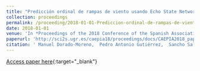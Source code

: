 ```yaml
---
title: "Predicción ordinal de rampas de viento usando Echo State Networks de complejidad reducida"
collection: proceedings
permalink: /proceeding/2018-01-01-Prediccion-ordinal-de-rampas-de-viento-usando-Echo-State-Networks-de-complejidad-reducida
date: 2018-01-01
venue: 'In *Proceedings of the 2018 Conference of the Spanish Association for Artificial Intelligence (CAEPIA2018)*'
paperurl: 'http://sci2s.ugr.es/caepia18/proceedings/docs/CAEPIA2018_paper_88.pdf'
citation: ' Manuel Dorado-Moreno,  Pedro Antonio Gutiérrez,  Sancho Salcedo-Sanz,  Luis Prieto,  César Hervás-Martínez, &quot;Predicción ordinal de rampas de viento usando Echo State Networks de complejidad reducida.&quot; In *Proceedings of the 2018 Conference of the Spanish Association for Artificial Intelligence (CAEPIA2018)*, 2018, Granada (Spain), pp.132-138.'
---
```

[Access paper here](http://sci2s.ugr.es/caepia18/proceedings/docs/CAEPIA2018_paper_88.pdf){:target="_blank"}
